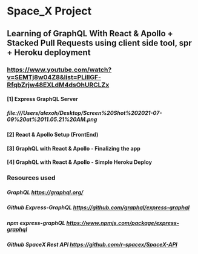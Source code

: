 # Space_X Project

## Learning of GraphQL With React & Apollo + Stacked Pull Requests using client side tool, spr + Heroku deployment
### https://www.youtube.com/watch?v=SEMTj8w04Z8&list=PLillGF-RfqbZrjw48EXLdM4dsOhURCLZx

#### [1] Express GraphQL Server
##### file:///Users/alexoh/Desktop/Screen%20Shot%202021-07-09%20at%2011.05.21%20AM.png

#### [2] React & Apollo Setup (FrontEnd)
#### [3] GraphQL with React & Apollo - Finalizing the app
#### [4] GraphQL with React & Apollo - Simple Heroku Deploy

### Resources used

##### GraphQL https://graphql.org/
##### Github Express-GraphQL https://github.com/graphql/express-graphql
##### npm express-graphQL https://www.npmjs.com/package/express-graphql
##### Github SpaceX Rest API https://github.com/r-spacex/SpaceX-API
#####
#####

